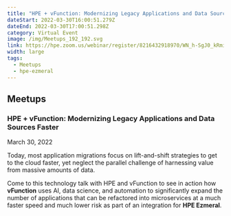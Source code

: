 ```yaml
---
title: "HPE + vFunction: Modernizing Legacy Applications and Data Sources Faster"
dateStart: 2022-03-30T16:00:51.279Z
dateEnd: 2022-03-30T17:00:51.298Z
category: Virtual Event
image: /img/Meetups_192_192.svg
link: https://hpe.zoom.us/webinar/register/8216432918970/WN_h-SgJ0_kRmiUIm-A3GEPiA
width: large
tags:
  - Meetups
  - hpe-ezmeral
---
```

## Meetups

### HPE + vFunction: Modernizing Legacy Applications and Data Sources Faster

March 30, 2022

Today, most application migrations focus on lift-and-shift strategies to get to the cloud faster, yet neglect the parallel challenge of harnessing value from massive amounts of data.


Come to this technology talk with HPE and vFunction to see in action how **vFunction** uses AI, data science, and automation to significantly expand the number of applications that can be refactored into microservices at a much faster speed and much lower risk as part of an integration for **HPE Ezmeral**.